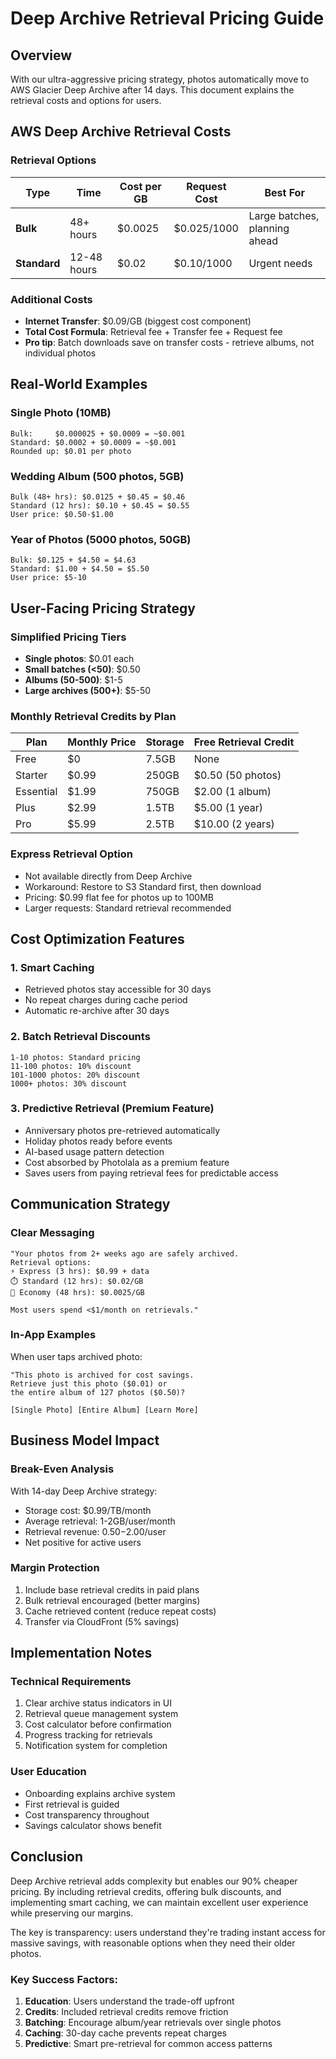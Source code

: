 # Deep Archive Retrieval Pricing Guide

## Overview

With our ultra-aggressive pricing strategy, photos automatically move to AWS Glacier Deep Archive after 14 days. This document explains the retrieval costs and options for users.

## AWS Deep Archive Retrieval Costs

### Retrieval Options

| Type | Time | Cost per GB | Request Cost | Best For |
|------|------|-------------|--------------|----------|
| **Bulk** | 48+ hours | $0.0025 | $0.025/1000 | Large batches, planning ahead |
| **Standard** | 12-48 hours | $0.02 | $0.10/1000 | Urgent needs |

### Additional Costs
- **Internet Transfer**: $0.09/GB (biggest cost component)
- **Total Cost Formula**: Retrieval fee + Transfer fee + Request fee
- **Pro tip**: Batch downloads save on transfer costs - retrieve albums, not individual photos

## Real-World Examples

### Single Photo (10MB)
```
Bulk:     $0.000025 + $0.0009 = ~$0.001
Standard: $0.0002 + $0.0009 = ~$0.001
Rounded up: $0.01 per photo
```

### Wedding Album (500 photos, 5GB)
```
Bulk (48+ hrs): $0.0125 + $0.45 = $0.46
Standard (12 hrs): $0.10 + $0.45 = $0.55
User price: $0.50-$1.00
```

### Year of Photos (5000 photos, 50GB)
```
Bulk: $0.125 + $4.50 = $4.63
Standard: $1.00 + $4.50 = $5.50
User price: $5-10
```

## User-Facing Pricing Strategy

### Simplified Pricing Tiers
- **Single photos**: $0.01 each
- **Small batches (<50)**: $0.50
- **Albums (50-500)**: $1-5
- **Large archives (500+)**: $5-50

### Monthly Retrieval Credits by Plan

| Plan | Monthly Price | Storage | Free Retrieval Credit |
|------|--------------|---------|---------------------|
| Free | $0 | 7.5GB | None |
| Starter | $0.99 | 250GB | $0.50 (50 photos) |
| Essential | $1.99 | 750GB | $2.00 (1 album) |
| Plus | $2.99 | 1.5TB | $5.00 (1 year) |
| Pro | $5.99 | 2.5TB | $10.00 (2 years) |

### Express Retrieval Option
- Not available directly from Deep Archive
- Workaround: Restore to S3 Standard first, then download
- Pricing: $0.99 flat fee for photos up to 100MB
- Larger requests: Standard retrieval recommended

## Cost Optimization Features

### 1. Smart Caching
- Retrieved photos stay accessible for 30 days
- No repeat charges during cache period
- Automatic re-archive after 30 days

### 2. Batch Retrieval Discounts
```
1-10 photos: Standard pricing
11-100 photos: 10% discount
101-1000 photos: 20% discount
1000+ photos: 30% discount
```

### 3. Predictive Retrieval (Premium Feature)
- Anniversary photos pre-retrieved automatically
- Holiday photos ready before events
- AI-based usage pattern detection
- Cost absorbed by Photolala as a premium feature
- Saves users from paying retrieval fees for predictable access

## Communication Strategy

### Clear Messaging
```
"Your photos from 2+ weeks ago are safely archived.
Retrieval options:
⚡ Express (3 hrs): $0.99 + data
⏱️ Standard (12 hrs): $0.02/GB
🐌 Economy (48 hrs): $0.0025/GB

Most users spend <$1/month on retrievals."
```

### In-App Examples
When user taps archived photo:
```
"This photo is archived for cost savings.
Retrieve just this photo ($0.01) or
the entire album of 127 photos ($0.50)?

[Single Photo] [Entire Album] [Learn More]
```

## Business Model Impact

### Break-Even Analysis
With 14-day Deep Archive strategy:
- Storage cost: $0.99/TB/month
- Average retrieval: 1-2GB/user/month
- Retrieval revenue: $0.50-$2.00/user
- Net positive for active users

### Margin Protection
1. Include base retrieval credits in paid plans
2. Bulk retrieval encouraged (better margins)
3. Cache retrieved content (reduce repeat costs)
4. Transfer via CloudFront (5% savings)

## Implementation Notes

### Technical Requirements
1. Clear archive status indicators in UI
2. Retrieval queue management system
3. Cost calculator before confirmation
4. Progress tracking for retrievals
5. Notification system for completion

### User Education
- Onboarding explains archive system
- First retrieval is guided
- Cost transparency throughout
- Savings calculator shows benefit

## Conclusion

Deep Archive retrieval adds complexity but enables our 90% cheaper pricing. By including retrieval credits, offering bulk discounts, and implementing smart caching, we can maintain excellent user experience while preserving our margins.

The key is transparency: users understand they're trading instant access for massive savings, with reasonable options when they need their older photos.

### Key Success Factors:
1. **Education**: Users understand the trade-off upfront
2. **Credits**: Included retrieval credits remove friction
3. **Batching**: Encourage album/year retrievals over single photos
4. **Caching**: 30-day cache prevents repeat charges
5. **Predictive**: Smart pre-retrieval for common access patterns